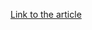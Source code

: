 [Link to the article](https://unit42.paloaltonetworks.com/dear-joohn-sofacy-groups-global-campaign/)
